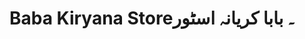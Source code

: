 ---
title: "Baba Kiryana Store۔ بابا کریانہ اسٹور"
url: /karachi/baba-kiryana-store-bb-khrynh-sttwr/
shop: general
---
